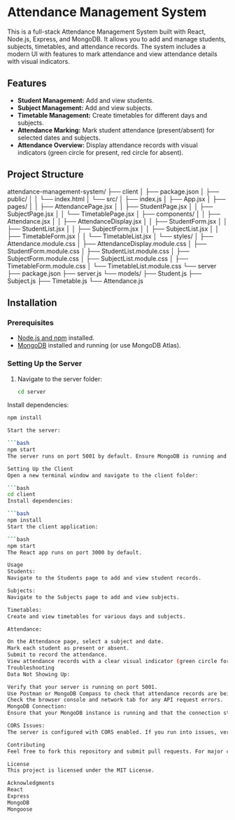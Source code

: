 # Attendance Management System

This is a full-stack Attendance Management System built with React, Node.js, Express, and MongoDB. It allows you to add and manage students, subjects, timetables, and attendance records. The system includes a modern UI with features to mark attendance and view attendance details with visual indicators.

## Features

- **Student Management:** Add and view students.
- **Subject Management:** Add and view subjects.
- **Timetable Management:** Create timetables for different days and subjects.
- **Attendance Marking:** Mark student attendance (present/absent) for selected dates and subjects.
- **Attendance Overview:** Display attendance records with visual indicators (green circle for present, red circle for absent).

## Project Structure

attendance-management-system/ ├── client │ ├── package.json │ ├── public/ │ │ └── index.html │ └── src/ │ ├── index.js │ ├── App.jsx │ ├── pages/ │ │ ├── AttendancePage.jsx │ │ ├── StudentPage.jsx │ │ ├── SubjectPage.jsx │ │ └── TimetablePage.jsx │ ├── components/ │ │ ├── Attendance.jsx │ │ ├── AttendanceDisplay.jsx │ │ ├── StudentForm.jsx │ │ ├── StudentList.jsx │ │ ├── SubjectForm.jsx │ │ ├── SubjectList.jsx │ │ ├── TimetableForm.jsx │ │ └── TimetableList.jsx │ └── styles/ │ ├── Attendance.module.css │ ├── AttendanceDisplay.module.css │ ├── StudentForm.module.css │ ├── StudentList.module.css │ ├── SubjectForm.module.css │ ├── SubjectList.module.css │ ├── TimetableForm.module.css │ └── TimetableList.module.css └── server ├── package.json ├── server.js └── models/ ├── Student.js ├── Subject.js ├── Timetable.js └── Attendance.js


## Installation

### Prerequisites

- [Node.js and npm](https://nodejs.org/) installed.
- [MongoDB](https://www.mongodb.com/) installed and running (or use MongoDB Atlas).

### Setting Up the Server

1. Navigate to the server folder:

   ```bash
   cd server
Install dependencies:

   ```bash
   npm install

Start the server:

   ```bash
   npm start
The server runs on port 5001 by default. Ensure MongoDB is running and the connection string in server.js matches your setup (default is mongodb://localhost:27017/attendanceDB).

Setting Up the Client
Open a new terminal window and navigate to the client folder:

   ```bash
   cd client
Install dependencies:
 
   ```bash
   npm install
Start the client application:

   ```bash
   npm start
The React app runs on port 3000 by default.

Usage
Students:
Navigate to the Students page to add and view student records.

Subjects:
Navigate to the Subjects page to add and view subjects.

Timetables:
Create and view timetables for various days and subjects.

Attendance:

On the Attendance page, select a subject and date.
Mark each student as present or absent.
Submit to record the attendance.
View attendance records with a clear visual indicator (green circle for present, red circle for absent) using the Attendance Overview component.
Troubleshooting
Data Not Showing Up:

Verify that your server is running on port 5001.
Use Postman or MongoDB Compass to check that attendance records are being created in the database.
Check the browser console and network tab for any API request errors.
MongoDB Connection:
Ensure that your MongoDB instance is running and that the connection string in server.js is correct.

CORS Issues:
The server is configured with CORS enabled. If you run into issues, verify that requests are allowed from the client origin.

Contributing
Feel free to fork this repository and submit pull requests. For major changes, please open an issue first to discuss what you would like to modify.

License
This project is licensed under the MIT License.

Acknowledgments
React
Express
MongoDB
Mongoose
